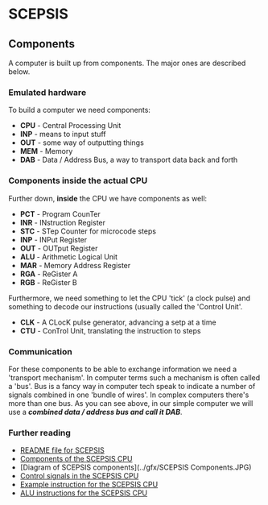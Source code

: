 
# SCEPSIS

## Components

A computer is built up from components. The major ones are described below.

### Emulated hardware

To build a computer we need components:

- **CPU** - Central Processing Unit
- **INP** - means to input stuff
- **OUT** - some way of outputting things
- **MEM** - Memory
- **DAB** - Data / Address Bus, a way to transport data back and forth

### Components inside the actual CPU

Further down, **inside** the CPU we have components as well:

- **PCT** - Program CounTer
- **INR** - INstruction Register
- **STC** - STep Counter for microcode steps
- **INP** - INPut Register
- **OUT** - OUTput Register
- **ALU** - Arithmetic Logical Unit
- **MAR** - Memory Address Register
- **RGA** - ReGister A
- **RGB** - ReGister B

Furthermore, we need something to let the CPU 'tick' (a clock pulse) and something to decode our instructions (usually called the 'Control Unit'.

- **CLK** - A CLocK pulse generator, advancing a setp at a time
- **CTU** - ConTrol Unit, translating the instruction to steps

### Communication

For these components to be able to exchange information we need a 'transport mechanism'. In computer terms such a mechanism is often called a 'bus'. Bus is a fancy way in computer tech speak to indicate a number of signals combined in one 'bundle of wires'. In complex computers there's more than one bus. As you can see above, in our simple computer we will use a ***combined data / address bus and call it DAB***.

### Further reading

- [README file for SCEPSIS](../README.md)
- [Components of the SCEPSIS CPU](./Components.md)
- [Diagram of SCEPSIS components](../gfx/SCEPSIS Components.JPG)
- [Control signals in the SCEPSIS CPU](./ControlSignals.md)
- [Example instruction for the SCEPSIS CPU](./Example.md)
- [ALU instructions for the SCEPSIS CPU](./ALUinstructions.md)

